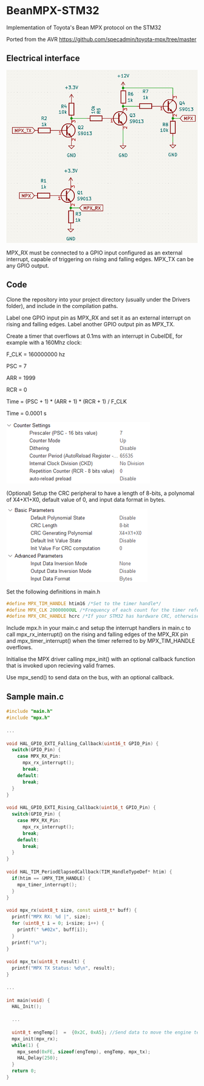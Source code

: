# BeanMPX-STM32
Implementation of Toyota's Bean MPX protocol on the STM32

Ported from the AVR https://github.com/specadmin/toyota-mpx/tree/master

## Electrical interface

![BeanMPX_Schematic](images/BeanMPX_Schematic.png)

MPX_RX must be connected to a GPIO input configured as an external interrupt, capable of triggering on rising and falling edges.
MPX_TX can be any GPIO output.

## Code

Clone the repository into your project directory (usually under the Drivers folder), and include in the compilation paths.

Label one GPIO input pin as MPX_RX and set it as an external interrupt on rising and falling edges.
Label another GPIO output pin as MPX_TX.

Create a timer that overflows at 0.1ms with an interrupt in CubeIDE, for example with a 160Mhz clock:

F_CLK = 160000000 hz

PSC = 7

ARR = 1999

RCR = 0

Time = (PSC + 1) * (ARR + 1) * (RCR + 1) / F_CLK

Time = 0.0001 s

![CubeIDE_Timer](images/CubeIDE_Timer.png)

(Optional) Setup the CRC peripheral to have a length of 8-bits, a polynomal of X4+X1+X0, default value of 0, and input data format in bytes.

![CubeIDE_CRC](images/CubeIDE_CRC.png)

Set the following definitions in main.h
```C++
#define MPX_TIM_HANDLE htim16 /*Set to the timer handle*/
#define MPX_CLK 20000000UL /*Frequency of each count for the timer referred to by MPX_TIM_HANDLE, ie FCLK / (PSC + 1)*/
#define MPX_CRC_HANDLE hcrc /*If your STM32 has hardware CRC, otherwise comment out to disable hardware crc*/
```

Include mpx.h in your main.c and setup the interrupt handlers in main.c to call mpx_rx_interrupt() on the rising and falling edges of the 
MPX_RX pin and mpx_timer_interrupt() when the timer referred to by MPX_TIM_HANDLE overflows.

Initialise the MPX driver calling mpx_init() with an optional callback function that is invoked upon recieving valid frames.

Use mpx_send() to send data on the bus, with an optional callback.

## Sample main.c

```C++
#include "main.h"
#include "mpx.h"

...

void HAL_GPIO_EXTI_Falling_Callback(uint16_t GPIO_Pin) {
  switch(GPIO_Pin) {
    case MPX_RX_Pin:
      mpx_rx_interrupt();
      break;
    default:
      break;
  }
}

void HAL_GPIO_EXTI_Rising_Callback(uint16_t GPIO_Pin) {
  switch(GPIO_Pin) {
    case MPX_RX_Pin:
      mpx_rx_interrupt();
      break;
    default:
      break;
  }
}

void HAL_TIM_PeriodElapsedCallback(TIM_HandleTypeDef* htim) {
  if(htim == &MPX_TIM_HANDLE) {
    mpx_timer_interrupt();
  }
}

void mpx_rx(uint8_t size, const uint8_t* buff) {
  printf("MPX RX: %d |", size);
  for (uint8_t i = 0; i<size; i++) {
    printf(" %#02x", buff[i]);
  }
  printf("\n");
}

void mpx_tx(uint8_t result) {
  printf("MPX TX Status: %d\n", result);
}

...

int main(void) {
  HAL_Init();

  ...

  uint8_t engTemp[]  =  {0x2C, 0xA5}; //Send data to move the engine temperature needle to 165 degrees
  mpx_init(mpx_rx);
  while(1) {
    mpx_send(0xFE, sizeof(engTemp), engTemp, mpx_tx);
    HAL_Delay(250);
  }
  return 0;
}
```
